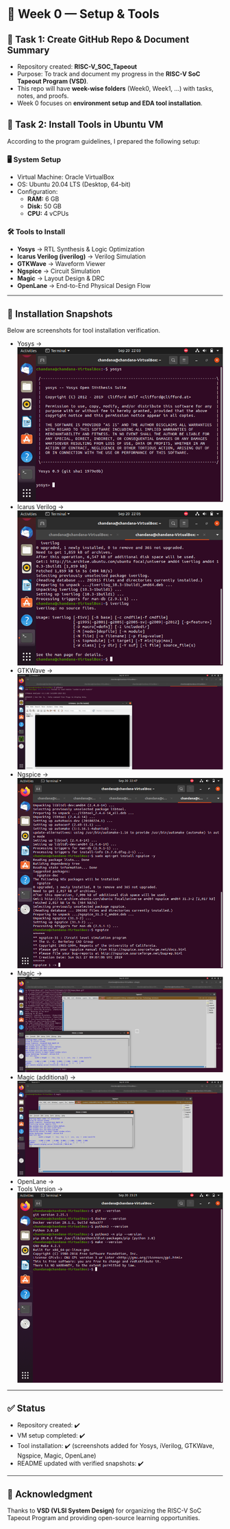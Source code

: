 # 📅 Week 0 — Setup & Tools

## 📌 Task 1: Create GitHub Repo & Document Summary
- Repository created: **RISC-V_SOC_Tapeout**
- Purpose: To track and document my progress in the **RISC-V SoC Tapeout Program (VSD)**.
- This repo will have **week-wise folders** (Week0, Week1, …) with tasks, notes, and proofs.
- Week 0 focuses on **environment setup and EDA tool installation**.

## 📌 Task 2: Install Tools in Ubuntu VM
According to the program guidelines, I prepared the following setup:

### 🖥️ System Setup
- Virtual Machine: Oracle VirtualBox  
- OS: Ubuntu 20.04 LTS (Desktop, 64-bit)  
- Configuration:  
  - **RAM:** 6 GB  
  - **Disk:** 50 GB  
  - **CPU:** 4 vCPUs  

### 🛠️ Tools to Install
- **Yosys** → RTL Synthesis & Logic Optimization  
- **Icarus Verilog (iverilog)** → Verilog Simulation  
- **GTKWave** → Waveform Viewer  
- **Ngspice** → Circuit Simulation  
- **Magic** → Layout Design & DRC  
- **OpenLane** → End-to-End Physical Design Flow  

---

## 📸 Installation Snapshots
Below are screenshots for tool installation verification.

- Yosys → ![Yosys Installed](yosys.png)  
- Icarus Verilog → ![Iverilog Installed](iverilog.png)  
- GTKWave → ![GTKWave Installed](gtkwave.png)  
- Ngspice → ![Ngspice Installed](ngspice.png)  
- Magic → ![Magic Installed](magic.png)  
- Magic (additional) → ![Magic Installed 2](Magic2.png)
- OpenLane →
- Tools Version → ![Tools Version](Tools_Version.png)  

---

## ✅ Status
- Repository created: ✔️  
- VM setup completed: ✔️  
- Tool installation: ✔️ (screenshots added for Yosys, iVerilog, GTKWave, Ngspice, Magic, OpenLane)  
- README updated with verified snapshots: ✔️

---

## 🙏 Acknowledgment
Thanks to **VSD (VLSI System Design)** for organizing the RISC-V SoC Tapeout Program and providing open-source learning opportunities.
